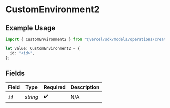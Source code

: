 # CustomEnvironment2

## Example Usage

```typescript
import { CustomEnvironment2 } from "@vercel/sdk/models/operations/createdeployment.js";

let value: CustomEnvironment2 = {
  id: "<id>",
};
```

## Fields

| Field              | Type               | Required           | Description        |
| ------------------ | ------------------ | ------------------ | ------------------ |
| `id`               | *string*           | :heavy_check_mark: | N/A                |